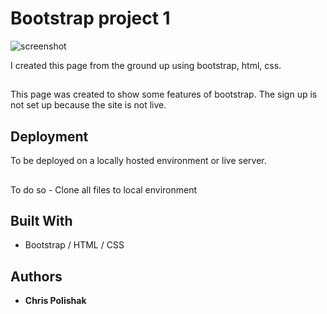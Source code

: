 # Bootstrap project 1

![screenshot](https://raw.githubusercontent.com/cpolishak/projects/03-css-bootstrap/project1/images/css1.png)

I created this page from the ground up using bootstrap, html, css. 
## 
This page was created to show some features of bootstrap. The sign up is not set up because the site is not live.

## Deployment

To be deployed on a locally hosted environment or live server.
##
To do so - Clone all files to local environment 

## Built With

* Bootstrap / HTML / CSS 

## Authors

* **Chris Polishak**
